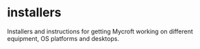 # installers
Installers and instructions for getting Mycroft working on different equipment, OS platforms and desktops.
